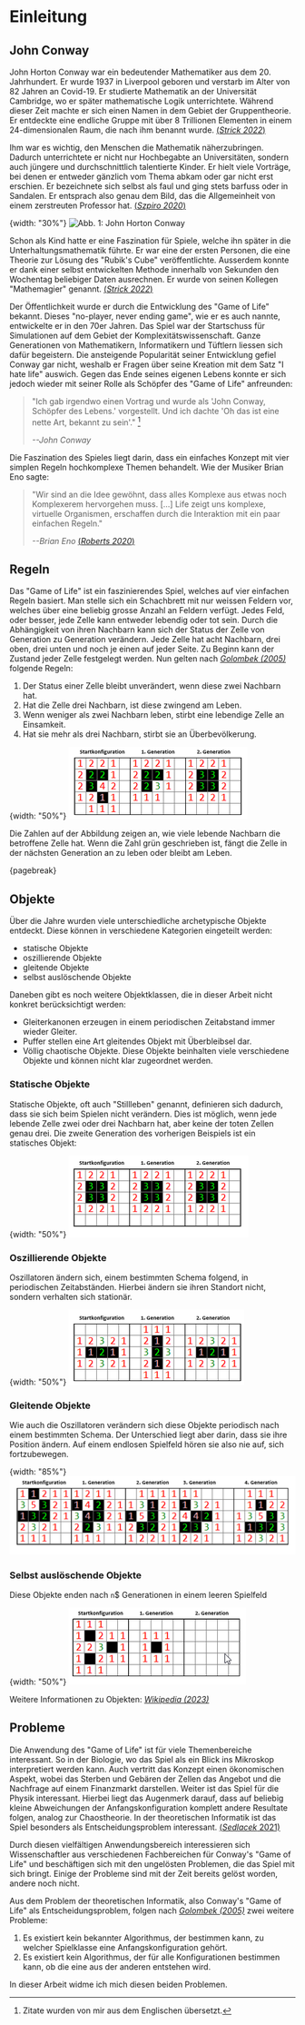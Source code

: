 # Einleitung

## John Conway
John Horton Conway war ein bedeutender Mathematiker aus dem 20. Jahrhundert. Er wurde 1937 in Liverpool geboren und verstarb im Alter von 82 Jahren an Covid-19. Er studierte Mathematik an der Universität Cambridge, wo er später mathematische Logik unterrichtete. Während dieser Zeit machte er sich einen Namen in dem Gebiet der Gruppentheorie. Er entdeckte eine endliche Gruppe mit über 8 Trillionen Elementen in einem 24-dimensionalen Raum, die nach ihm benannt wurde. [(*Strick 2022*)](#Strick)

Ihm war es wichtig, den Menschen die Mathematik näherzubringen. Dadurch unterrichtete er nicht nur Hochbegabte an Universitäten, sondern auch jüngere und durchschnittlich talentierte Kinder. Er hielt viele Vorträge, bei denen er entweder gänzlich vom Thema abkam oder gar nicht erst erschien. Er bezeichnete sich selbst als faul und ging stets barfuss oder in Sandalen. Er entsprach also genau dem Bild, das die Allgemeinheit von einem zerstreuten Professor hat. [(*Szpiro 2020*)](#Szpiro)

{width: "30%"}
![Abb. 1: John Horton Conway](conway.png) 


Schon als Kind hatte er eine Faszination für Spiele, welche ihn später in die Unterhaltungsmathematik führte. Er war eine der ersten Personen, die eine Theorie zur Lösung des "Rubik's Cube" veröffentlichte. Ausserdem konnte er dank einer selbst entwickelten Methode innerhalb von Sekunden den Wochentag beliebiger Daten ausrechnen. Er wurde von seinen Kollegen "Mathemagier" genannt. [(*Strick 2022*)](#Strick)

Der Öffentlichkeit wurde er durch die Entwicklung des "Game of Life" bekannt. Dieses "no-player, never ending game", wie er es auch nannte, entwickelte er in den 70er Jahren. Das Spiel war der Startschuss für Simulationen auf dem Gebiet der Komplexitätswissenschaft. Ganze Generationen von Mathematikern, Informatikern und Tüftlern liessen sich dafür begeistern. Die ansteigende Popularität seiner Entwicklung gefiel Conway gar nicht, weshalb er Fragen über seine Kreation mit dem Satz "I hate life" auswich. Gegen das Ende seines eigenen Lebens konnte er sich jedoch wieder mit seiner Rolle als Schöpfer des "Game of Life" anfreunden: 

> "Ich gab irgendwo einen Vortrag und wurde als 'John Conway, Schöpfer des Lebens.' vorgestellt. Und ich dachte 'Oh das ist eine nette Art, bekannt zu sein'." [^footnote-1]
> 
> *--John Conway*

Die Faszination des Spieles liegt darin, dass ein einfaches Konzept mit vier simplen Regeln hochkomplexe Themen behandelt. Wie der Musiker Brian Eno sagte:

> "Wir sind an die Idee gewöhnt, dass alles Komplexe aus etwas noch Komplexerem hervorgehen muss. […] Life zeigt uns komplexe, virtuelle Organismen, erschaffen durch die Interaktion mit ein paar einfachen Regeln."
>
> *--Brian Eno* [(*Roberts 2020*)](#Roberts)

[^footnote-1]: Zitate wurden von mir aus dem Englischen übersetzt.

## Regeln

Das "Game of Life" ist ein faszinierendes Spiel, welches auf vier einfachen Regeln basiert. Man stelle sich ein Schachbrett mit nur weissen Feldern vor, welches über eine beliebig grosse Anzahl an Feldern verfügt. Jedes Feld, oder besser, jede Zelle kann entweder lebendig oder tot sein. Durch die Abhängigkeit von ihren Nachbarn kann sich der Status der Zelle von Generation zu Generation verändern. Jede Zelle hat acht Nachbarn, drei oben, drei unten und noch je einen auf jeder Seite. Zu Beginn kann der Zustand jeder Zelle festgelegt werden. Nun gelten nach [*Golombek (2005)*](#Golombek) folgende Regeln:

1.	Der Status einer Zelle bleibt unverändert, wenn diese zwei Nachbarn hat.
2.	Hat die Zelle drei Nachbarn, ist diese zwingend am Leben.
3.	Wenn weniger als zwei Nachbarn leben, stirbt eine lebendige Zelle an Einsamkeit.
4.	Hat sie mehr als drei Nachbarn, stirbt sie an Überbevölkerung.



{width: "50%"}
![Abb. 2: Lebensentwicklung](Lebensentwicklung.png)  

Die Zahlen auf der Abbildung zeigen an, wie viele lebende Nachbarn die betroffene Zelle hat. Wenn die Zahl grün geschrieben ist, fängt die Zelle in der nächsten Generation an zu leben oder bleibt am Leben.

{pagebreak}

## Objekte   

Über die Jahre wurden viele unterschiedliche archetypische Objekte entdeckt. Diese können in verschiedene Kategorien eingeteilt werden:

- statische Objekte
- oszillierende Objekte
- gleitende Objekte
- selbst auslöschende Objekte


Daneben gibt es noch weitere Objektklassen, die in dieser Arbeit nicht konkret berücksichtigt werden:

- Gleiterkanonen erzeugen in einem periodischen Zeitabstand immer wieder Gleiter.
- Puffer stellen eine Art gleitendes Objekt mit Überbleibsel dar.
- Völlig chaotische Objekte. Diese Objekte beinhalten viele verschiedene Objekte und können nicht klar zugeordnet werden.


### Statische Objekte

Statische Objekte, oft auch "Stillleben" genannt, definieren sich dadurch, dass sie sich beim Spielen nicht verändern. Dies ist möglich, wenn jede lebende Zelle zwei oder drei Nachbarn hat, aber keine der toten Zellen genau drei.
Die zweite Generation des vorherigen Beispiels ist ein statisches Objekt:


{width: "50%"}
![Abb. 3: Statisches Objekt](stable_gb.png)  


### Oszillierende Objekte

Oszillatoren ändern sich, einem bestimmten Schema folgend, in periodischen Zeitabständen. Hierbei ändern sie ihren Standort nicht, sondern verhalten sich stationär.



{width: "50%"}
![Abb. 4: Oszillierendes Objekt mit einer Periodizität von 2](oscillator_gb.png)  

### Gleitende Objekte

Wie auch die Oszillatoren verändern sich diese Objekte periodisch nach einem bestimmten Schema. Der Unterschied liegt aber darin, dass sie ihre Position ändern. Auf einem endlosen Spielfeld hören sie also nie auf, sich fortzubewegen.



{width: "85%"}
![Abb. 5: Gleitendes Objekt mit einer Periodizität von 4](Gleiter_gb.png)  


### Selbst auslöschende Objekte

Diese Objekte enden nach `n`$ Generationen in einem leeren Spielfeld


{width: "50%"}
![Abb. 6: Selbst auslöschendes Objekt](erased_gb.png)      

Weitere Informationen zu Objekten: [*Wikipedia (2023)*](#Wikipedia)

## Probleme

Die Anwendung des "Game of Life" ist für viele Themenbereiche interessant. So in der Biologie, wo das Spiel als ein Blick ins Mikroskop interpretiert werden kann. Auch vertritt das Konzept einen ökonomischen Aspekt, wobei das Sterben und Gebären der Zellen das Angebot und die Nachfrage auf einem Finanzmarkt darstellen. Weiter ist das Spiel für die Physik interessant. Hierbei liegt das Augenmerk darauf, dass auf beliebig kleine Abweichungen der Anfangskonfiguration komplett andere Resultate folgen, analog zur Chaostheorie. In der theoretischen Informatik ist das Spiel besonders als Entscheidungsproblem interessant. [(*Sedlacek* 2021)](#Sedlacek)

Durch diesen vielfältigen Anwendungsbereich interessieren sich Wissenschaftler aus verschiedenen Fachbereichen für Conway's "Game of Life" und beschäftigen sich mit den ungelösten Problemen, die das Spiel mit sich bringt. Einige der Probleme sind mit der Zeit bereits gelöst worden, andere noch nicht. 

Aus dem Problem der theoretischen Informatik, also Conway's "Game of Life" als Entscheidungsproblem, folgen nach [*Golombek (2005)*](#Golombek) zwei weitere Probleme:

1. Es existiert kein bekannter Algorithmus, der bestimmen kann, zu welcher Spielklasse eine Anfangskonfiguration gehört. 
2. Es existiert kein Algorithmus, der für alle Konfigurationen bestimmen kann, ob die eine aus der anderen entstehen wird.

In dieser Arbeit widme ich mich diesen beiden Problemen.





